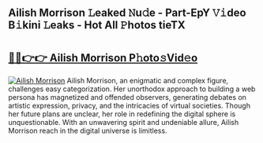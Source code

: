## Ailish Morrison 𝙻eaked 𝙽u𝚍e - Part-EpY 𝚅𝚒deo B𝚒kini 𝙻eaks - Hot All 𝙿hotos tieTX

# <h2><a href="http://ld0s6hz.urlbe.top/?page=Ailish+Morrison">🔗🔗👉👉 Ailish Morrison P𝚑oto𝚜Vid𝚎o</a></h2>

[![Ailish Morrison](https://i.imgur.com/eBuTRDB.gif)](http://ld0s6hz.urlbe.top/?page=Ailish+Morrison)
Ailish Morrison, an enigmatic and complex figure, challenges easy categorization. Her unorthodox approach to building a web persona has magnetized and offended observers, generating debates on artistic expression, privacy, and the intricacies of virtual societies. Though her future plans are unclear, her role in redefining the digital sphere is unquestionable. With an unwavering spirit and undeniable allure, Ailish Morrison reach in the digital universe is limitless.
